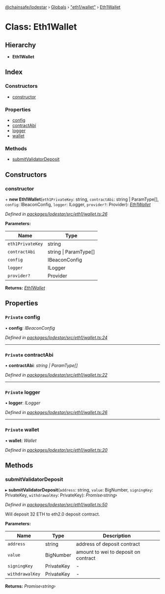 [@chainsafe/lodestar](../README.md) › [Globals](../globals.md) › ["eth1/wallet"](../modules/_eth1_wallet_.md) › [Eth1Wallet](_eth1_wallet_.eth1wallet.md)

# Class: Eth1Wallet

## Hierarchy

* **Eth1Wallet**

## Index

### Constructors

* [constructor](_eth1_wallet_.eth1wallet.md#constructor)

### Properties

* [config](_eth1_wallet_.eth1wallet.md#private-config)
* [contractAbi](_eth1_wallet_.eth1wallet.md#private-contractabi)
* [logger](_eth1_wallet_.eth1wallet.md#private-logger)
* [wallet](_eth1_wallet_.eth1wallet.md#private-wallet)

### Methods

* [submitValidatorDeposit](_eth1_wallet_.eth1wallet.md#submitvalidatordeposit)

## Constructors

###  constructor

\+ **new Eth1Wallet**(`eth1PrivateKey`: string, `contractAbi`: string | ParamType[], `config`: IBeaconConfig, `logger`: ILogger, `provider?`: Provider): *[Eth1Wallet](_eth1_wallet_.eth1wallet.md)*

*Defined in [packages/lodestar/src/eth1/wallet.ts:26](https://github.com/ChainSafe/lodestar/blob/e142df2b7/packages/lodestar/src/eth1/wallet.ts#L26)*

**Parameters:**

Name | Type |
------ | ------ |
`eth1PrivateKey` | string |
`contractAbi` | string &#124; ParamType[] |
`config` | IBeaconConfig |
`logger` | ILogger |
`provider?` | Provider |

**Returns:** *[Eth1Wallet](_eth1_wallet_.eth1wallet.md)*

## Properties

### `Private` config

• **config**: *IBeaconConfig*

*Defined in [packages/lodestar/src/eth1/wallet.ts:24](https://github.com/ChainSafe/lodestar/blob/e142df2b7/packages/lodestar/src/eth1/wallet.ts#L24)*

___

### `Private` contractAbi

• **contractAbi**: *string | ParamType[]*

*Defined in [packages/lodestar/src/eth1/wallet.ts:22](https://github.com/ChainSafe/lodestar/blob/e142df2b7/packages/lodestar/src/eth1/wallet.ts#L22)*

___

### `Private` logger

• **logger**: *ILogger*

*Defined in [packages/lodestar/src/eth1/wallet.ts:26](https://github.com/ChainSafe/lodestar/blob/e142df2b7/packages/lodestar/src/eth1/wallet.ts#L26)*

___

### `Private` wallet

• **wallet**: *Wallet*

*Defined in [packages/lodestar/src/eth1/wallet.ts:20](https://github.com/ChainSafe/lodestar/blob/e142df2b7/packages/lodestar/src/eth1/wallet.ts#L20)*

## Methods

###  submitValidatorDeposit

▸ **submitValidatorDeposit**(`address`: string, `value`: BigNumber, `signingKey`: PrivateKey, `withdrawalKey`: PrivateKey): *Promise‹string›*

*Defined in [packages/lodestar/src/eth1/wallet.ts:50](https://github.com/ChainSafe/lodestar/blob/e142df2b7/packages/lodestar/src/eth1/wallet.ts#L50)*

Will deposit 32 ETH to eth2.0 deposit contract.

**Parameters:**

Name | Type | Description |
------ | ------ | ------ |
`address` | string | address of deposit contract |
`value` | BigNumber | amount to wei to deposit on contract  |
`signingKey` | PrivateKey | - |
`withdrawalKey` | PrivateKey | - |

**Returns:** *Promise‹string›*
